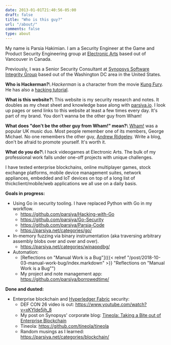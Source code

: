 ```yaml
---
date: 2013-01-01T21:40:56-05:00
draft: false
title: "Who is this guy?"
url: "/about/"
comments: false
type: about
---
```


My name is Parsia Hakimian. I am a Security Engineer at the Game and Product Security Engineering group at [Electronic Arts](https://www.ea.com/security) based out of Vancouver in Canada.

Previously, I was a Senior Security Consultant at [Synopsys Software Integrity Group](https://www.synopsys.com/software-integrity.html) based out of the Washington DC area in the United States.

**Who is Hackerman?**\\
*Hackerman* is a character from the movie [Kung Fury](https://www.youtube.com/watch?v=bS5P_LAqiVg). He has also a [hacking tutorial](https://www.youtube.com/watch?v=KEkrWRHCDQU).

**What is this website?**\\
This website is my security research and notes. It doubles as my cheat sheet and knowledge base along with [parsiya.io](http://parsiya.io). I look up pages or send links to this website at least a few times every day. It's part of my brand. You don't wanna be the other guy from Wham!

**What does "don't be the other guy from Wham!" mean?**\\
[Wham!](https://en.wikipedia.org/wiki/Wham!) was a popular UK music duo. Most people remember one of its members, George Michael. No one remembers the other guy, [Andrew Ridgeley](https://www.google.com/search?q=andrew+ridgeley). Write a blog, don't be afraid to promote yourself. It's worth it.

**What do you do?**\\
I hack videogames at Electronic Arts. The bulk of my professional work falls under one-off projects with unique challenges.

I have tested enterprise blockchains, online multiplayer games, stock exchange platforms, mobile device management suites, network appliances, embedded and IoT devices on top of a long list of thickclient/mobile/web applications we all use on a daily basis.

**Goals in progress:**

- Using Go in security tooling. I have replaced Python with Go in my workflow.
    - https://github.com/parsiya/Hacking-with-Go
    - https://github.com/parsiya/Go-Security
    - https://github.com/parsiya/Parsia-Code
    - https://parsiya.net/categories/go/
- In-memory fuzzing via binary instrumentation (aka traversing arbitrary assembly blobs over and over and over).
    - https://parsiya.net/categories/winappdbg/
- Automation:
    - [Reflections on "Manual Work is a Bug"]({{< relref "/post/2018-10-03-manual-work-bug/index.markdown" >}} "Reflections on "Manual Work is a Bug\"")
    - My project and note management app: https://github.com/parsiya/borrowedtime/

**Done and dusted:**

- Enterprise blockchain and [Hyperledger Fabric](https://www.hyperledger.org/projects/fabric) security:
    - DEF CON 26 video is out: https://www.youtube.com/watch?v=xKYIde5jh_8
    - My post on Synopsys' corporate blog: [Tineola: Taking a Bite out of Enterprise Blockchain](https://www.synopsys.com/blogs/software-security/tineola-enterprise-blockchain/ "Tineola: Taking a Bite out of Enterprise Blockchain")
    - Tineola: https://github.com/tineola/tineola
    - Random musings as I learned: https://parsiya.net/categories/blockchain/